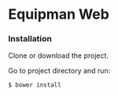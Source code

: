 # Equipman Web

### Installation

Clone or download the project.

Go to project directory and run:

```sh
$ bower install
```
